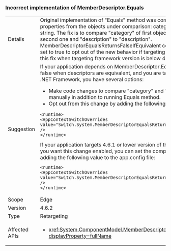 ### Incorrect implementation of MemberDescriptor.Equals

|   |   |
|---|---|
|Details|Original implementation of &quot;Equals&quot; method was comparing two different string properties from the objects under comparison: category name to description string. The fix is to compare &quot;category&quot; of first object to &quot;category&quot; of the second one and &quot;description&quot; to &quot;description&quot;. MemberDescriptorEqualsReturnsFalseIfEquivalent configuration value can be set to true to opt out of the new behavior if targeting 4.6.2 or to false to enable this fix when targeting framework version is below 4.6.2.|
|Suggestion|If your application depends on MemberDescriptor.Equals sometimes returning false when descriptors are equivalent, and you are targeting 4.6.2 version of the .NET Framework, you have several options:<ul><li>Make code changes to compare &quot;category&quot; and &quot;description&quot; fields manually in addition to running Equals method.</li><li>Opt out from this change by adding the following value to the app.config file:</li></ul><pre><code>&lt;runtime&gt;<br />&lt;AppContextSwitchOverrides value=&quot;Switch.System.MemberDescriptorEqualsReturnsFalseIfEquivalent=true&quot; /&gt;<br />&lt;/runtime&gt;</code></pre>If your application targets 4.6.1 or lower version of the .NET Framework, and you want this change enabled, you can set the compatibility switch to false by adding the following value to the app.config file:<pre><code>&lt;runtime&gt;<br />&lt;AppContextSwitchOverrides value=&quot;Switch.System.MemberDescriptorEqualsReturnsFalseIfEquivalent=false&quot; /&gt;<br />&lt;/runtime&gt;</code></pre>|
|Scope|Edge|
|Version|4.6.2|
|Type|Retargeting|
|Affected APIs|<ul><li><xref:System.ComponentModel.MemberDescriptor.Equals(System.Object)?displayProperty=fullName></li></ul>|

